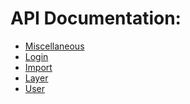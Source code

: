 # API Documentation:

- [Miscellaneous](miscellaneous.md)
- [Login](login.md)
- [Import](import.md)
- [Layer](layer.md)
- [User](user.md)
<!-- - [Theme](theme.md) -->
<!-- - [Changeset](changeset.md) -->
<!-- - [Element](element.md) -->
<!-- - [Dynamic Attribute](dynamic_attribute.md) -->
<!-- - [Notification](notification.md) -->

